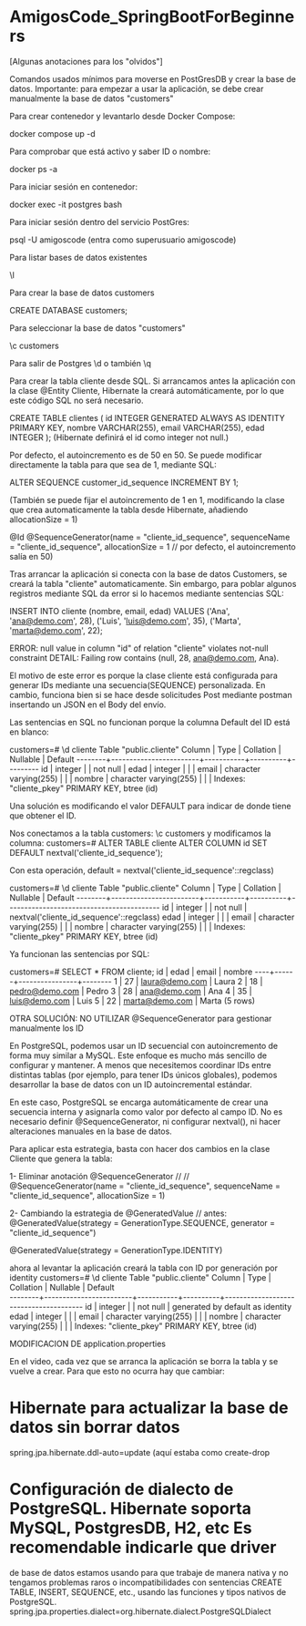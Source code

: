 # AmigosCode_SpringBootForBeginners

[Algunas anotaciones para los "olvidos"]


Comandos usados mínimos para moverse en PostGresDB y crear la base de datos.
Importante: para empezar a usar la aplicación, se debe crear manualmente la base de datos "customers"

Para crear contenedor y levantarlo desde Docker Compose:

docker compose up -d

Para comprobar que está activo y saber ID o nombre:

docker ps -a

Para iniciar sesión en contenedor:

docker exec -it postgres bash

Para iniciar sesión dentro del servicio PostGres:

psql -U amigoscode (entra como superusuario amigoscode)

Para listar bases de datos existentes

\l

Para crear la base de datos customers

CREATE DATABASE customers;

Para seleccionar la base de datos "customers"

\c customers

Para salir de Postgres \d  o también \q

Para crear la tabla cliente desde SQL. Si arrancamos antes la aplicación con la clase @Entity Cliente, 
Hibernate la creará automáticamente, por lo que este código SQL no será necesario.

CREATE TABLE clientes (
  id INTEGER GENERATED ALWAYS AS IDENTITY PRIMARY KEY,
  nombre VARCHAR(255),
  email VARCHAR(255),
  edad INTEGER
);
(Hibernate definirá el id como integer not null.) 

Por defecto, el autoincremento es de 50 en 50. Se puede modificar directamente la tabla para que sea de 1, mediante SQL:

ALTER SEQUENCE customer_id_sequence INCREMENT BY 1;

(También se puede fijar el autoincremento de 1 en 1, modificando la clase que crea automaticamente la tabla desde Hibernate, añadiendo allocationSize = 1)

@Id
	@SequenceGenerator(name = "cliente_id_sequence", 
		sequenceName = "cliente_id_sequence", 
		allocationSize = 1
	// por defecto, el autoincremento salía en 50)


Tras arrancar la aplicación si conecta con la base de datos Customers, se creará la tabla "cliente" automaticamente. Sin embargo, 
para poblar algunos registros mediante SQL da error si lo hacemos mediante sentencias SQL:

INSERT INTO cliente (nombre, email, edad)
VALUES 
('Ana', 'ana@demo.com', 28),
('Luis', 'luis@demo.com', 35),
('Marta', 'marta@demo.com', 22);

ERROR:  null value in column "id" of relation "cliente" violates not-null constraint
DETAIL:  Failing row contains (null, 28, ana@demo.com, Ana).

El motivo de este error es porque la clase cliente está configurada para generar IDs mediante una secuencia(SEQUENCE) personalizada. En cambio, 
funciona bien si se hace desde solicitudes Post mediante postman insertando un JSON en el Body del envío.

Las sentencias en SQL no funcionan porque la columna Default del ID está en blanco:

customers=# \d cliente
                      Table "public.cliente"
 Column |          Type          | Collation | Nullable | Default
--------+------------------------+-----------+----------+---------
 id     | integer                |           | not null |
 edad   | integer                |           |          |
 email  | character varying(255) |           |          |
 nombre | character varying(255) |           |          |
Indexes:
    "cliente_pkey" PRIMARY KEY, btree (id)

Una solución es modificando el valor DEFAULT para indicar de donde tiene que obtener el ID. 

Nos conectamos a la tabla customers:
\c customers
y modificamos la columna:
customers=# ALTER TABLE cliente ALTER COLUMN id SET DEFAULT nextval('cliente_id_sequence');

Con esta operación, default = nextval('cliente_id_sequence'::regclass)

customers=# \d cliente
                                      Table "public.cliente"
 Column |          Type          | Collation | Nullable |                 Default
--------+------------------------+-----------+----------+------------------------------------------
 id     | integer                |           | not null | nextval('cliente_id_sequence'::regclass)
 edad   | integer                |           |          |
 email  | character varying(255) |           |          |
 nombre | character varying(255) |           |          |
Indexes:
    "cliente_pkey" PRIMARY KEY, btree (id)

Ya funcionan las sentencias por SQL:

customers=# SELECT * FROM cliente;
 id | edad |     email      | nombre
----+------+----------------+--------
  1 |   27 | laura@demo.com | Laura
  2 |   18 | pedro@demo.com | Pedro
  3 |   28 | ana@demo.com   | Ana
  4 |   35 | luis@demo.com  | Luis
  5 |   22 | marta@demo.com | Marta
(5 rows)

OTRA SOLUCIÓN: NO UTILIZAR @SequenceGenerator para gestionar manualmente los ID

En PostgreSQL, podemos usar un ID secuencial con autoincremento de forma muy similar a MySQL.
Este enfoque es mucho más sencillo de configurar y mantener. A menos que necesitemos coordinar IDs entre distintas tablas (por ejemplo, para tener IDs únicos globales), podemos desarrollar la base de datos con un ID autoincremental estándar.

En este caso, PostgreSQL se encarga automáticamente de crear una secuencia interna y asignarla como valor por defecto al campo ID.
No es necesario definir @SequenceGenerator, ni configurar nextval(), ni hacer alteraciones manuales en la base de datos.

Para aplicar esta estrategia, basta con hacer dos cambios en la clase Cliente que genera la tabla:


1- Eliminar anotación @SequenceGenerator
// 
// @SequenceGenerator(name = "cliente_id_sequence", sequenceName = "cliente_id_sequence", allocationSize = 1)

2- Cambiando la estrategia de @GeneratedValue
// antes: @GeneratedValue(strategy = GenerationType.SEQUENCE, generator = "cliente_id_sequence")

@GeneratedValue(strategy = GenerationType.IDENTITY)

ahora al levantar la aplicación creará  la tabla con ID por generación por identity
customers=# \d cliente
                                      Table "public.cliente"
 Column |          Type          | Collation | Nullable |                Default                
--------+------------------------+-----------+----------+---------------------------------------
 id     | integer                |           | not null | generated by default as identity
 edad   | integer                |           |          | 
 email  | character varying(255) |           |          | 
 nombre | character varying(255) |           |          | 
Indexes:
    "cliente_pkey" PRIMARY KEY, btree (id)

MODIFICACION DE application.properties

En el video, cada vez que se arranca la aplicación se borra la tabla y se vuelve a crear. Para que esto no ocurra hay que cambiar:

# Hibernate para actualizar la base de datos sin borrar datos
spring.jpa.hibernate.ddl-auto=update (aquí estaba como create-drop

# Configuración de dialecto de PostgreSQL. Hibernate soporta MySQL, PostgresDB, H2, etc Es recomendable indicarle que driver 
de base de datos estamos usando para que trabaje de manera nativa y no tengamos problemas raros o incompatibilidades con 
sentencias CREATE TABLE, INSERT, SEQUENCE, etc., usando las funciones y tipos nativos de PostgreSQL.
spring.jpa.properties.dialect=org.hibernate.dialect.PostgreSQLDialect

